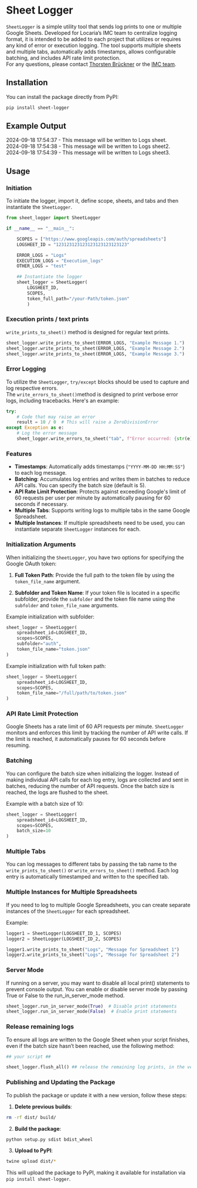 # Sheet Logger

`SheetLogger` is a simple utility tool that sends log prints to one or multiple Google Sheets. Developed for Locaria’s IMC team to centralize logging format, it is intended to be added to each project that utilizes or requires any kind of error or execution logging. The tool supports multiple sheets and multiple tabs, automatically adds timestamps, allows configurable batching, and includes API rate limit protection.  
For any questions, please contact [Thorsten Brückner](mailto:thorsten.brueckner@locaria.com) or the [IMC team](mailto:data_team@locaria.com).

## Installation

You can install the package directly from PyPI:

```bash
pip install sheet-logger
```

## Example Output
2024-09-18 17:54:37 - This message will be written to Logs sheet.  
2024-09-18 17:54:38 - This message will be written to Logs sheet2.  
2024-09-18 17:54:39 - This message will be written to Logs sheet3.  

## Usage

### Initiation
To initiate the logger, import it, define scope, sheets, and tabs and then instantiate the `SheetLogger`.
```python
from sheet_logger import SheetLogger

if __name__ == "__main__":

    SCOPES = ["https://www.googleapis.com/auth/spreadsheets"]
    LOGSHEET_ID = "123123123123123123123123123"

    ERROR_LOGS = "Logs"
    EXECUTION_LOGS = "Execution_logs"
    OTHER_LOGS = "test"

    ## Instantiate the logger
    sheet_logger = SheetLogger(
        LOGSHEET_ID, 
        SCOPES, 
        token_full_path="/your-Path/token.json"
        )
```

### Execution prints / text prints

`write_prints_to_sheet()` method is designed for regular text prints. 


```python
sheet_logger.write_prints_to_sheet(ERROR_LOGS, "Example Message 1.")
sheet_logger.write_prints_to_sheet(ERROR_LOGS, "Example Message 2.")
sheet_logger.write_prints_to_sheet(ERROR_LOGS, "Example Message 3.")
```

### Error Logging
To utilize the `SheetLogger`, `try/except` blocks should be used to capture and log respective errors.  
The `write_errors_to_sheet()`method is designed to print verbose error logs, including tracebacks.
Here's an example:

```python
try:
    # Code that may raise an error
    result = 10 / 0  # This will raise a ZeroDivisionError
except Exception as e:
    # Log the error message
    sheet_logger.write_errors_to_sheet("tab", f"Error occurred: {str(e)}")
```

### Features

- **Timestamps**: Automatically adds timestamps (`"YYYY-MM-DD HH:MM:SS"`) to each log message.
- **Batching**: Accumulates log entries and writes them in batches to reduce API calls. You can specify the batch size (default is 5).
- **API Rate Limit Protection**: Protects against exceeding Google's limit of 60 requests per user per minute by automatically pausing for 60 seconds if necessary.
- **Multiple Tabs**: Supports writing logs to multiple tabs in the same Google Spreadsheet.
- **Multiple Instances**: If multiple spreadsheets need to be used, you can instantiate separate `SheetLogger` instances for each.

### Initialization Arguments

When initializing the `SheetLogger`, you have two options for specifying the Google OAuth token:

1. **Full Token Path**: Provide the full path to the token file by using the `token_file_name` argument.
   
2. **Subfolder and Token Name**: If your token file is located in a specific subfolder, provide the `subfolder` and the token file name using the `subfolder` and `token_file_name` arguments.

Example initialization with subfolder:

```python
sheet_logger = SheetLogger(
    spreadsheet_id=LOGSHEET_ID, 
    scopes=SCOPES, 
    subfolder="auth", 
    token_file_name="token.json"
)
```

Example initialization with full token path:

```python
sheet_logger = SheetLogger(
    spreadsheet_id=LOGSHEET_ID, 
    scopes=SCOPES, 
    token_file_name="/full/path/to/token.json"
)
```

### API Rate Limit Protection

Google Sheets has a rate limit of 60 API requests per minute. `SheetLogger` monitors and enforces this limit by tracking the number of API write calls. If the limit is reached, it automatically pauses for 60 seconds before resuming.

### Batching

You can configure the batch size when initializing the logger. Instead of making individual API calls for each log entry, logs are collected and sent in batches, reducing the number of API requests. Once the batch size is reached, the logs are flushed to the sheet.

Example with a batch size of 10:

```python
sheet_logger = SheetLogger(
    spreadsheet_id=LOGSHEET_ID, 
    scopes=SCOPES, 
    batch_size=10
)
```

### Multiple Tabs

You can log messages to different tabs by passing the tab name to the `write_prints_to_sheet()` or `write_errors_to_sheet()` method. Each log entry is automatically timestamped and written to the specified tab.

### Multiple Instances for Multiple Spreadsheets

If you need to log to multiple Google Spreadsheets, you can create separate instances of the `SheetLogger` for each spreadsheet.

Example:

```python
logger1 = SheetLogger(LOGSHEET_ID_1, SCOPES)
logger2 = SheetLogger(LOGSHEET_ID_2, SCOPES)

logger1.write_prints_to_sheet("Logs", "Message for Spreadsheet 1")
logger2.write_prints_to_sheet("Logs", "Message for Spreadsheet 2")
```

### Server Mode

If running on a server, you may want to disable all local print() statements to prevent console output. You can enable or disable server mode by passing True or False to the run_in_server_mode method.

```python
sheet_logger.run_in_server_mode(True)  # Disable print statements
sheet_logger.run_in_server_mode(False)  # Enable print statements
```

### Release remaining logs
To ensure all logs are written to the Google Sheet when your script finishes, even if the batch size hasn’t been reached, use the following method: 

```python
## your script ##

sheet_logger.flush_all() ## release the remaining log prints, in the very end of the script.
```

### Publishing and Updating the Package

To publish the package or update it with a new version, follow these steps:

1. **Delete previous builds**:
```bash
rm -rf dist/ build/
```

2. **Build the package**:

```bash
python setup.py sdist bdist_wheel
```

3. **Upload to PyPI**:

```bash
twine upload dist/*
```

This will upload the package to PyPI, making it available for installation via `pip install sheet-logger`.